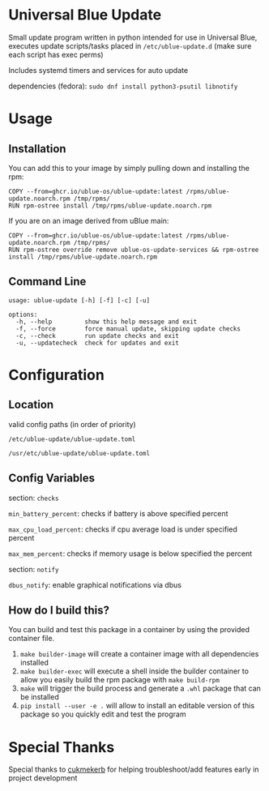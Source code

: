 # Universal Blue Update

Small update program written in python intended for use in Universal Blue, executes update scripts/tasks placed in `/etc/ublue-update.d` (make sure each script has exec perms)

Includes systemd timers and services for auto update

dependencies (fedora): ```sudo dnf install python3-psutil libnotify```


# Usage


## Installation

You can add this to your image by simply pulling down and installing the rpm:

```
COPY --from=ghcr.io/ublue-os/ublue-update:latest /rpms/ublue-update.noarch.rpm /tmp/rpms/
RUN rpm-ostree install /tmp/rpms/ublue-update.noarch.rpm
```

If you are on an image derived from uBlue main:

```
COPY --from=ghcr.io/ublue-os/ublue-update:latest /rpms/ublue-update.noarch.rpm /tmp/rpms/
RUN rpm-ostree override remove ublue-os-update-services && rpm-ostree install /tmp/rpms/ublue-update.noarch.rpm
```

## Command Line

```
usage: ublue-update [-h] [-f] [-c] [-u]

options:
  -h, --help         show this help message and exit
  -f, --force        force manual update, skipping update checks
  -c, --check        run update checks and exit
  -u, --updatecheck  check for updates and exit
```


# Configuration


## Location
valid config paths (in order of priority)

```/etc/ublue-update/ublue-update.toml```

```/usr/etc/ublue-update/ublue-update.toml```


## Config Variables
section: `checks`

`min_battery_percent`: checks if battery is above specified percent

`max_cpu_load_percent`: checks if cpu average load is under specified percent

`max_mem_percent`: checks if memory usage is below specified the percent


section: `notify`

`dbus_notify`: enable graphical notifications via dbus

## How do I build this?

You can build and test this package in a container by using the provided container file.

1. `make builder-image` will create a container image with all dependencies installed
2. `make builder-exec` will execute a shell inside the builder container to allow you easily build the rpm package with `make build-rpm`
3. `make` will trigger the build process and generate a `.whl` package that can be installed
4. `pip install --user -e .` will allow to install an editable version of this package so you quickly edit and test the program

# Special Thanks

Special thanks to [cukmekerb](https://github.com/cukmekerb) for helping troubleshoot/add features early in project development
